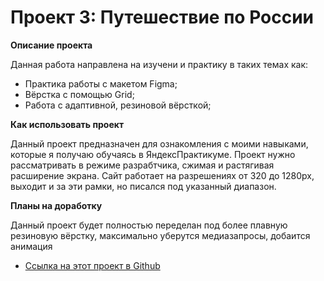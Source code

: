 # Проект 3: Путешествие по России

**Описание проекта**

Данная работа направлена на изучени и практику в таких темах как: 
* Практика работы с макетом Figma;
* Вёрстка c помощью Grid; 
* Работа с адаптивной, резиновой вёрсткой; 

**Как использовать проект**

Данный проект предназначен для ознакомления с моими навыками, которые я получаю обучаясь в ЯндексПрактикуме. 
Проект нужно рассматривать в режиме разрабтчика, сжимая и растягивая расширение экрана. Сайт работает на разрешениях от 320 до 1280px, выходит и за эти рамки, но писался под указанный диапазон.

**Планы на доработку** 

Данный проект будет полностью переделан под более плавную резиновую вёрстку, максимально уберутся медиазапросы, добаится анимация

* [Ссылка на этот проект в Github](https://github.com/Iurii89/russian-travel)
